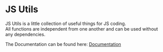 # JS Utils
JS Utils is a little collection of useful things for JS coding.  
All functions are independent from one another and can be used without any dependencies.

The Documentation can be found here: [Documentation](/documentation.md)
